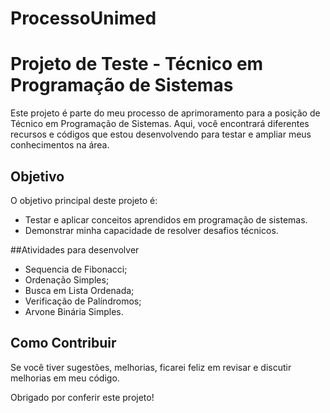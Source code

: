 # ProcessoUnimed
# Projeto de Teste - Técnico em Programação de Sistemas

Este projeto é parte do meu processo de aprimoramento para a posição de Técnico em Programação de Sistemas. Aqui, você encontrará diferentes recursos e códigos que estou desenvolvendo para testar e ampliar meus conhecimentos na área.

## Objetivo
O objetivo principal deste projeto é:

- Testar e aplicar conceitos aprendidos em programação de sistemas.
- Demonstrar minha capacidade de resolver desafios técnicos.

##Atividades para desenvolver

- Sequencia de Fibonacci;
- Ordenação Simples;
- Busca em Lista Ordenada;
- Verificação de Palíndromos;
- Arvone Binária Simples.

## Como Contribuir
Se você tiver sugestões, melhorias, ficarei feliz em revisar e discutir melhorias em meu código.

Obrigado por conferir este projeto!
